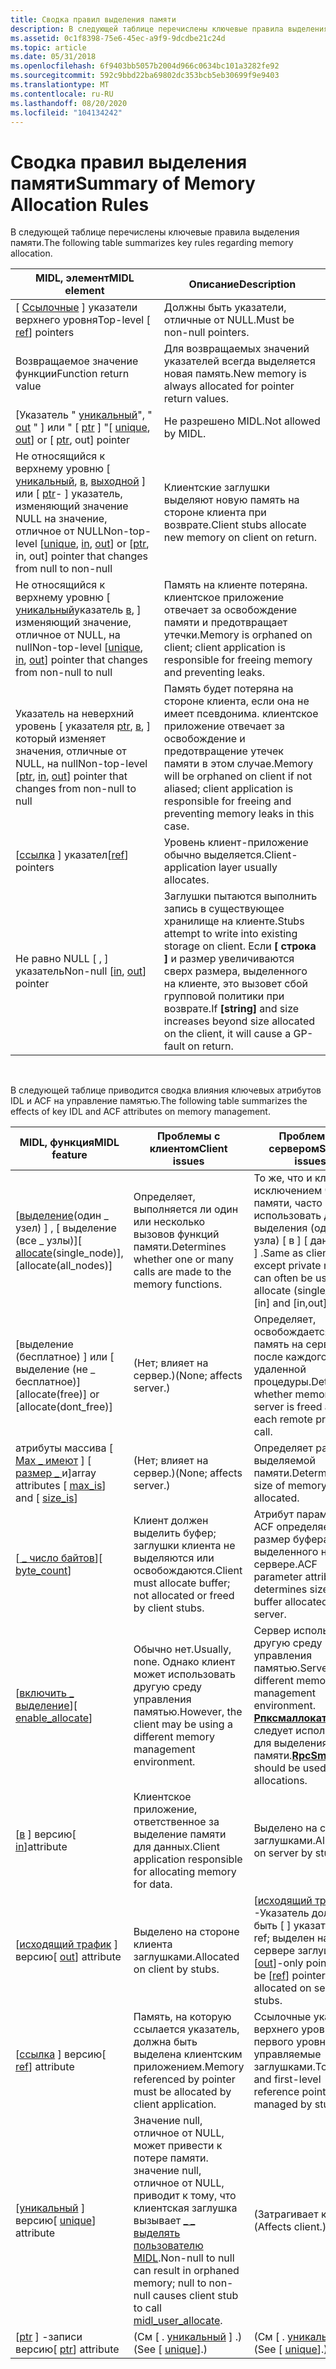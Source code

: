 ```yaml
---
title: Сводка правил выделения памяти
description: В следующей таблице перечислены ключевые правила выделения памяти.
ms.assetid: 0c1f8398-75e6-45ec-a9f9-9dcdbe21c24d
ms.topic: article
ms.date: 05/31/2018
ms.openlocfilehash: 6f9403bb5057b2004d966c0634bc101a3282fe92
ms.sourcegitcommit: 592c9bbd22ba69802dc353bcb5eb30699f9e9403
ms.translationtype: MT
ms.contentlocale: ru-RU
ms.lasthandoff: 08/20/2020
ms.locfileid: "104134242"
---
```

# <a name="summary-of-memory-allocation-rules"></a><span data-ttu-id="92bc6-103">Сводка правил выделения памяти</span><span class="sxs-lookup"><span data-stu-id="92bc6-103">Summary of Memory Allocation Rules</span></span>

<span data-ttu-id="92bc6-104">В следующей таблице перечислены ключевые правила выделения памяти.</span><span class="sxs-lookup"><span data-stu-id="92bc6-104">The following table summarizes key rules regarding memory allocation.</span></span>



| <span data-ttu-id="92bc6-105">MIDL, элемент</span><span class="sxs-lookup"><span data-stu-id="92bc6-105">MIDL element</span></span>                                                                                                                                           | <span data-ttu-id="92bc6-106">Описание</span><span class="sxs-lookup"><span data-stu-id="92bc6-106">Description</span></span>                                                                                                                                                           |
|--------------------------------------------------------------------------------------------------------------------------------------------------------|-----------------------------------------------------------------------------------------------------------------------------------------------------------------------|
| <span data-ttu-id="92bc6-107">\[ [Ссылочные](/windows/desktop/Midl/ref) \] указатели верхнего уровня</span><span class="sxs-lookup"><span data-stu-id="92bc6-107">Top-level \[ [ref](/windows/desktop/Midl/ref)\] pointers</span></span>                                                                                                                | <span data-ttu-id="92bc6-108">Должны быть указатели, отличные от NULL.</span><span class="sxs-lookup"><span data-stu-id="92bc6-108">Must be non-null pointers.</span></span>                                                                                                                                            |
| <span data-ttu-id="92bc6-109">Возвращаемое значение функции</span><span class="sxs-lookup"><span data-stu-id="92bc6-109">Function return value</span></span>                                                                                                                                  | <span data-ttu-id="92bc6-110">Для возвращаемых значений указателей всегда выделяется новая память.</span><span class="sxs-lookup"><span data-stu-id="92bc6-110">New memory is always allocated for pointer return values.</span></span>                                                                                                             |
| <span data-ttu-id="92bc6-111">\[Указатель " [уникальный](/windows/desktop/Midl/unique)", " [out](/windows/desktop/Midl/out-idl) " \] или " \[ [ptr](/windows/desktop/Midl/ptr) \] "</span><span class="sxs-lookup"><span data-stu-id="92bc6-111">\[ [unique](/windows/desktop/Midl/unique), [out](/windows/desktop/Midl/out-idl)\] or \[ [ptr](/windows/desktop/Midl/ptr), out\] pointer</span></span>                                                                   | <span data-ttu-id="92bc6-112">Не разрешено MIDL.</span><span class="sxs-lookup"><span data-stu-id="92bc6-112">Not allowed by MIDL.</span></span>                                                                                                                                                  |
| <span data-ttu-id="92bc6-113">Не относящийся к верхнему уровню \[ [уникальный](/windows/desktop/Midl/unique), [в](/windows/desktop/Midl/in), [выходной](/windows/desktop/Midl/out-idl) \] или \[ [ptr](/windows/desktop/Midl/ptr)- \] указатель, изменяющий значение NULL на значение, отличное от NULL</span><span class="sxs-lookup"><span data-stu-id="92bc6-113">Non-top-level \[[unique](/windows/desktop/Midl/unique), [in](/windows/desktop/Midl/in), [out](/windows/desktop/Midl/out-idl)\] or \[[ptr](/windows/desktop/Midl/ptr), in, out\] pointer that changes from null to non-null</span></span> | <span data-ttu-id="92bc6-114">Клиентские заглушки выделяют новую память на стороне клиента при возврате.</span><span class="sxs-lookup"><span data-stu-id="92bc6-114">Client stubs allocate new memory on client on return.</span></span>                                                                                                                 |
| <span data-ttu-id="92bc6-115">Не относящийся к верхнему уровню \[ [уникальный](/windows/desktop/Midl/unique)указатель [](/windows/desktop/Midl/out-idl) [в](/windows/desktop/Midl/in), \] изменяющий значение, отличное от NULL, на null</span><span class="sxs-lookup"><span data-stu-id="92bc6-115">Non-top-level \[[unique](/windows/desktop/Midl/unique), [in](/windows/desktop/Midl/in), [out](/windows/desktop/Midl/out-idl)\] pointer that changes from non-null to null</span></span>                                 | <span data-ttu-id="92bc6-116">Память на клиенте потеряна. клиентское приложение отвечает за освобождение памяти и предотвращает утечки.</span><span class="sxs-lookup"><span data-stu-id="92bc6-116">Memory is orphaned on client; client application is responsible for freeing memory and preventing leaks.</span></span>                                                              |
| <span data-ttu-id="92bc6-117">Указатель на неверхний уровень \[ указателя [ptr](/windows/desktop/Midl/ptr), [в](/windows/desktop/Midl/in), [](/windows/desktop/Midl/out-idl) \] который изменяет значения, отличные от NULL, на null</span><span class="sxs-lookup"><span data-stu-id="92bc6-117">Non-top-level \[[ptr](/windows/desktop/Midl/ptr), [in](/windows/desktop/Midl/in), [out](/windows/desktop/Midl/out-idl)\] pointer that changes from non-null to null</span></span>                                       | <span data-ttu-id="92bc6-118">Память будет потеряна на стороне клиента, если она не имеет псевдонима. клиентское приложение отвечает за освобождение и предотвращение утечек памяти в этом случае.</span><span class="sxs-lookup"><span data-stu-id="92bc6-118">Memory will be orphaned on client if not aliased; client application is responsible for freeing and preventing memory leaks in this case.</span></span>                             |
| <span data-ttu-id="92bc6-119">\[[ссылка](/windows/desktop/Midl/ref) \] указател</span><span class="sxs-lookup"><span data-stu-id="92bc6-119">\[[ref](/windows/desktop/Midl/ref)\] pointers</span></span>                                                                                                                           | <span data-ttu-id="92bc6-120">Уровень клиент-приложение обычно выделяется.</span><span class="sxs-lookup"><span data-stu-id="92bc6-120">Client-application layer usually allocates.</span></span>                                                                                                                           |
| <span data-ttu-id="92bc6-121">Не равно NULL \[ [](/windows/desktop/Midl/in), [](/windows/desktop/Midl/out-idl) \] указатель</span><span class="sxs-lookup"><span data-stu-id="92bc6-121">Non-null \[[in](/windows/desktop/Midl/in), [out](/windows/desktop/Midl/out-idl)\] pointer</span></span>                                                                                                | <span data-ttu-id="92bc6-122">Заглушки пытаются выполнить запись в существующее хранилище на клиенте.</span><span class="sxs-lookup"><span data-stu-id="92bc6-122">Stubs attempt to write into existing storage on client.</span></span> <span data-ttu-id="92bc6-123">Если **\[ строка \]** и размер увеличиваются сверх размера, выделенного на клиенте, это вызовет сбой групповой политики при возврате.</span><span class="sxs-lookup"><span data-stu-id="92bc6-123">If **\[string\]** and size increases beyond size allocated on the client, it will cause a GP-fault on return.</span></span> |



 

<span data-ttu-id="92bc6-124">В следующей таблице приводится сводка влияния ключевых атрибутов IDL и ACF на управление памятью.</span><span class="sxs-lookup"><span data-stu-id="92bc6-124">The following table summarizes the effects of key IDL and ACF attributes on memory management.</span></span>



| <span data-ttu-id="92bc6-125">MIDL, функция</span><span class="sxs-lookup"><span data-stu-id="92bc6-125">MIDL feature</span></span>                                                                   | <span data-ttu-id="92bc6-126">Проблемы с клиентом</span><span class="sxs-lookup"><span data-stu-id="92bc6-126">Client issues</span></span>                                                                                                                                  | <span data-ttu-id="92bc6-127">Проблемы с сервером</span><span class="sxs-lookup"><span data-stu-id="92bc6-127">Server issues</span></span>                                                                                                                 |
|--------------------------------------------------------------------------------|------------------------------------------------------------------------------------------------------------------------------------------------|-------------------------------------------------------------------------------------------------------------------------------|
| <span data-ttu-id="92bc6-128">\[[выделение](/windows/desktop/Midl/allocate)(один \_ узел) \] , \[ выделение (все \_ узлы)\]</span><span class="sxs-lookup"><span data-stu-id="92bc6-128">\[ [allocate](/windows/desktop/Midl/allocate)(single\_node)\], \[allocate(all\_nodes)\]</span></span>         | <span data-ttu-id="92bc6-129">Определяет, выполняется ли один или несколько вызовов функций памяти.</span><span class="sxs-lookup"><span data-stu-id="92bc6-129">Determines whether one or many calls are made to the memory functions.</span></span>                                                                         | <span data-ttu-id="92bc6-130">То же, что и клиент, за исключением частной памяти, часто можно использовать для выделения (одного \_ узла) \[ в \] \[ данных и в \] .</span><span class="sxs-lookup"><span data-stu-id="92bc6-130">Same as client, except private memory can often be used for allocate (single\_node) \[in\] and \[in,out\] data.</span></span>               |
| <span data-ttu-id="92bc6-131">\[выделение (бесплатное) \] или \[ выделение (не \_ бесплатное)\]</span><span class="sxs-lookup"><span data-stu-id="92bc6-131">\[allocate(free)\] or \[allocate(dont\_free)\]</span></span>                                 | <span data-ttu-id="92bc6-132">(Нет; влияет на сервер.)</span><span class="sxs-lookup"><span data-stu-id="92bc6-132">(None; affects server.)</span></span>                                                                                                                        | <span data-ttu-id="92bc6-133">Определяет, освобождается ли память на сервере после каждого вызова удаленной процедуры.</span><span class="sxs-lookup"><span data-stu-id="92bc6-133">Determines whether memory on the server is freed after each remote procedure call.</span></span>                                            |
| <span data-ttu-id="92bc6-134">атрибуты массива \[ [Max \_ имеют](/windows/desktop/Midl/max-is) \] \[ [размер \_ ](/windows/desktop/Midl/size-is) и\]</span><span class="sxs-lookup"><span data-stu-id="92bc6-134">array attributes \[ [max\_is](/windows/desktop/Midl/max-is)\] and \[ [size\_is](/windows/desktop/Midl/size-is)\]</span></span> | <span data-ttu-id="92bc6-135">(Нет; влияет на сервер.)</span><span class="sxs-lookup"><span data-stu-id="92bc6-135">(None; affects server.)</span></span>                                                                                                                        | <span data-ttu-id="92bc6-136">Определяет размер выделяемой памяти.</span><span class="sxs-lookup"><span data-stu-id="92bc6-136">Determines size of memory to be allocated.</span></span>                                                                                    |
| <span data-ttu-id="92bc6-137">\[[ \_ число байтов](/windows/desktop/Midl/byte-count)\]</span><span class="sxs-lookup"><span data-stu-id="92bc6-137">\[ [byte\_count](/windows/desktop/Midl/byte-count)\]</span></span>                                            | <span data-ttu-id="92bc6-138">Клиент должен выделить буфер; заглушки клиента не выделяются или освобождаются.</span><span class="sxs-lookup"><span data-stu-id="92bc6-138">Client must allocate buffer; not allocated or freed by client stubs.</span></span>                                                                           | <span data-ttu-id="92bc6-139">Атрибут параметра ACF определяет размер буфера, выделенного на сервере.</span><span class="sxs-lookup"><span data-stu-id="92bc6-139">ACF parameter attribute determines size of buffer allocated on server.</span></span>                                                        |
| <span data-ttu-id="92bc6-140">\[[включить \_ выделение](/windows/desktop/Midl/enable-allocate)\]</span><span class="sxs-lookup"><span data-stu-id="92bc6-140">\[ [enable\_allocate](/windows/desktop/Midl/enable-allocate)\]</span></span>                                  | <span data-ttu-id="92bc6-141">Обычно нет.</span><span class="sxs-lookup"><span data-stu-id="92bc6-141">Usually, none.</span></span> <span data-ttu-id="92bc6-142">Однако клиент может использовать другую среду управления памятью.</span><span class="sxs-lookup"><span data-stu-id="92bc6-142">However, the client may be using a different memory management environment.</span></span>                                                     | <span data-ttu-id="92bc6-143">Сервер использует другую среду управления памятью.</span><span class="sxs-lookup"><span data-stu-id="92bc6-143">Server uses a different memory management environment.</span></span> <span data-ttu-id="92bc6-144">[**Рпксмаллокате**](/windows/desktop/api/Rpcndr/nf-rpcndr-rpcsmallocate) следует использовать для выделения памяти.</span><span class="sxs-lookup"><span data-stu-id="92bc6-144">[**RpcSmAllocate**](/windows/desktop/api/Rpcndr/nf-rpcndr-rpcsmallocate) should be used for allocations.</span></span> |
| <span data-ttu-id="92bc6-145">\[[в](/windows/desktop/Midl/in) \] версию</span><span class="sxs-lookup"><span data-stu-id="92bc6-145">\[ [in](/windows/desktop/Midl/in)\]attribute</span></span>                                                    | <span data-ttu-id="92bc6-146">Клиентское приложение, ответственное за выделение памяти для данных.</span><span class="sxs-lookup"><span data-stu-id="92bc6-146">Client application responsible for allocating memory for data.</span></span>                                                                                 | <span data-ttu-id="92bc6-147">Выделено на сервере заглушками.</span><span class="sxs-lookup"><span data-stu-id="92bc6-147">Allocated on server by stubs.</span></span>                                                                                                 |
| <span data-ttu-id="92bc6-148">\[[исходящий трафик](/windows/desktop/Midl/out-idl) \] версию</span><span class="sxs-lookup"><span data-stu-id="92bc6-148">\[ [out](/windows/desktop/Midl/out-idl)\] attribute</span></span>                                             | <span data-ttu-id="92bc6-149">Выделено на стороне клиента заглушками.</span><span class="sxs-lookup"><span data-stu-id="92bc6-149">Allocated on client by stubs.</span></span>                                                                                                                  | <span data-ttu-id="92bc6-150">\[[исходящий трафик](/windows/desktop/Midl/out-idl) \] -Указатель должен быть \[ [](/windows/desktop/Midl/ref) \] указателем ref; выделен на сервере заглушками.</span><span class="sxs-lookup"><span data-stu-id="92bc6-150">\[[out](/windows/desktop/Midl/out-idl)\]-only pointer must be \[[ref](/windows/desktop/Midl/ref)\] pointer; allocated on server by stubs.</span></span>                       |
| <span data-ttu-id="92bc6-151">\[[ссылка](/windows/desktop/Midl/ref) \] версию</span><span class="sxs-lookup"><span data-stu-id="92bc6-151">\[ [ref](/windows/desktop/Midl/ref)\] attribute</span></span>                                                 | <span data-ttu-id="92bc6-152">Память, на которую ссылается указатель, должна быть выделена клиентским приложением.</span><span class="sxs-lookup"><span data-stu-id="92bc6-152">Memory referenced by pointer must be allocated by client application.</span></span>                                                                          | <span data-ttu-id="92bc6-153">Ссылочные указатели верхнего уровня и первого уровня, управляемые заглушками.</span><span class="sxs-lookup"><span data-stu-id="92bc6-153">Top-level and first-level reference pointers managed by stubs.</span></span>                                                                |
| <span data-ttu-id="92bc6-154">\[[уникальный](/windows/desktop/Midl/unique) \] версию</span><span class="sxs-lookup"><span data-stu-id="92bc6-154">\[ [unique](/windows/desktop/Midl/unique)\] attribute</span></span>                                           | <span data-ttu-id="92bc6-155">Значение null, отличное от NULL, может привести к потере памяти. значение null, отличное от NULL, приводит к тому, что клиентская заглушка вызывает [ \_ \_ выделять пользователю MIDL](/windows/desktop/Midl/midl-user-allocate-1).</span><span class="sxs-lookup"><span data-stu-id="92bc6-155">Non-null to null can result in orphaned memory; null to non-null causes client stub to call [midl\_user\_allocate](/windows/desktop/Midl/midl-user-allocate-1).</span></span> | <span data-ttu-id="92bc6-156">(Затрагивает клиент.)</span><span class="sxs-lookup"><span data-stu-id="92bc6-156">(Affects client.)</span></span>                                                                                                             |
| <span data-ttu-id="92bc6-157">\[[ptr](/windows/desktop/Midl/ptr) \] -записи версию</span><span class="sxs-lookup"><span data-stu-id="92bc6-157">\[ [ptr](/windows/desktop/Midl/ptr)\] attribute</span></span>                                                 | <span data-ttu-id="92bc6-158">(См \[ . [уникальный](/windows/desktop/Midl/unique) \] .)</span><span class="sxs-lookup"><span data-stu-id="92bc6-158">(See \[ [unique](/windows/desktop/Midl/unique)\].)</span></span>                                                                                                              | <span data-ttu-id="92bc6-159">(См \[ . [уникальный](/windows/desktop/Midl/unique) \] .)</span><span class="sxs-lookup"><span data-stu-id="92bc6-159">(See \[ [unique](/windows/desktop/Midl/unique)\].)</span></span>                                                                                             |



 

 

 